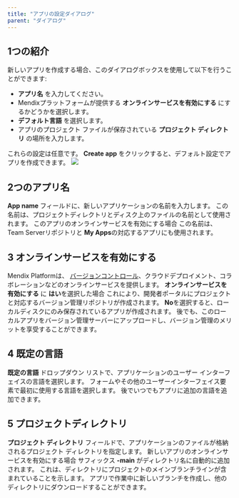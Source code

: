 ```yaml
---
title: "アプリの設定ダイアログ"
parent: "ダイアログ"
---
```


## 1つの紹介

新しいアプリを作成する場合、このダイアログボックスを使用して以下を行うことができます:

* **アプリ名** を入力してください。
* Mendixプラットフォームが提供する **オンラインサービスを有効にする** にするかどうかを選択します。
* **デフォルト言語** を選択します。
* アプリのプロジェクト ファイルが保存されている **プロジェクト ディレクトリ** の場所を入力します。

これらの設定は任意です。 **Create app** をクリックすると、デフォルト設定でアプリを作成できます。 ![](attachments/app-settings-dialog/app-settings-dialg-box.png)

## 2つのアプリ名

**App name** フィールドに、新しいアプリケーションの名前を入力します。 この名前は、プロジェクトディレクトリとディスク上のファイルの名前として使用されます。 このアプリのオンラインサービスを有効にする場合 この名前は、Team Serverリポジトリと **My Apps**の対応するアプリにも使用されます。

## 3 オンラインサービスを有効にする

Mendix Platformは、 [バージョンコントロール](version-control)、クラウドデプロイメント、コラボレーションなどのオンラインサービスを提供します。 **オンラインサービスを有効にする** に **はい**を選択した場合 これにより、開発者ポータルにプロジェクトと対応するバージョン管理リポジトリが作成されます。 **No**を選択すると、ローカルディスクにのみ保存されているアプリが作成されます。 後でも、このローカルアプリをバージョン管理サーバーにアップロードし、バージョン管理のメリットを享受することができます。

## 4 既定の言語

**既定の言語** ドロップダウン リストで、アプリケーションのユーザー インターフェイスの言語を選択します。 フォームやその他のユーザーインターフェイス要素で最初に使用する言語を選択します。 後でいつでもアプリに追加の言語を追加できます。

## 5 プロジェクトディレクトリ

**プロジェクト ディレクトリ** フィールドで、アプリケーションのファイルが格納されるプロジェクト ディレクトリを指定します。 新しいアプリのオンラインサービスを有効にする場合 サフィックス **-main** がディレクトリ名に自動的に追加されます。 これは、ディレクトリにプロジェクトのメインブランチラインが含まれていることを示します。 アプリで作業中に新しいブランチを作成し、他のディレクトリにダウンロードすることができます。
